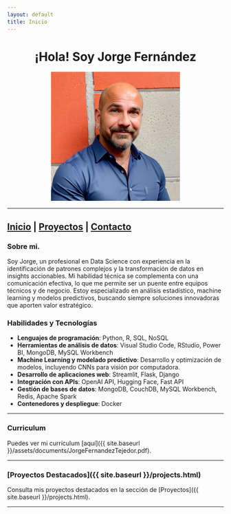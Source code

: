 ```yaml
---
layout: default
title: Inicio
---
```


<div align="center">

<h1>¡Hola! Soy Jorge Fernández</h1>


<img src="/assets/images/jorge_fernandez.jpg" alt="Foto de Jorge Fernández" width="300" height="auto">

</div>

---

[Inicio](/index.html) | [Proyectos](/projects.html) | [Contacto](/contact.html)
---

### Sobre mi.

Soy Jorge, un profesional en Data Science con experiencia en la identificación de patrones complejos y la transformación de datos en insights accionables. Mi habilidad técnica se complementa con una comunicación efectiva, lo que me permite ser un puente entre equipos técnicos y de negocio. Estoy especializado en análisis estadístico, machine learning y modelos predictivos, buscando siempre soluciones innovadoras que aporten valor estratégico.

### Habilidades y Tecnologías

- **Lenguajes de programación**: Python, R, SQL, NoSQL
- **Herramientas de análisis de datos**: Visual Studio Code, RStudio, Power BI, MongoDB, MySQL Workbench
- **Machine Learning y modelado predictivo**: Desarrollo y optimización de modelos, incluyendo CNNs para visión por computadora.
- **Desarrollo de aplicaciones web**: Streamlit, Flask, Django
- **Integración con APIs**: OpenAI API, Hugging Face, Fast API
- **Gestión de bases de datos**: MongoDB, CouchDB, MySQL Workbench, Redis, Apache Spark
- **Contenedores y despliegue**: Docker

---

### Curriculum

Puedes ver mi currículum [aquí]({{ site.baseurl }}/assets/documents/JorgeFernandezTejedor.pdf).

---

### [Proyectos Destacados]({{ site.baseurl }}/projects.html)

Consulta mis proyectos destacados en la sección de [Proyectos]({{ site.baseurl }}/projects.html).

---


